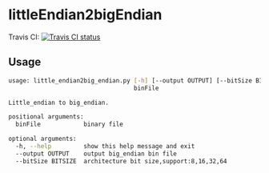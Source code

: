 # littleEndian2bigEndian

Travis CI: [![Travis CI status](https://travis-ci.com/SoyM/littleEndian2bigEndian.svg?branch=master)](https://travis-ci.com/github/SoyM/littleEndian2bigEndian)

## Usage

```bash
usage: little_endian2big_endian.py [-h] [--output OUTPUT] [--bitSize BITSIZE]
                                   binFile

Little_endian to big_endian.

positional arguments:
  binFile            binary file

optional arguments:
  -h, --help         show this help message and exit
  --output OUTPUT    output big_endian bin file
  --bitSize BITSIZE  architecture bit size,support:8,16,32,64
```
